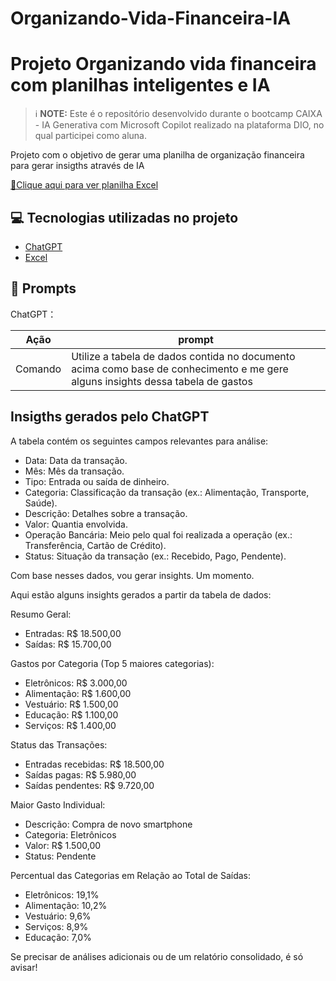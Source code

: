 # Organizando-Vida-Financeira-IA

</p>

# Projeto Organizando vida financeira com planilhas inteligentes e IA


 > ℹ️ **NOTE:** Este é o repositório desenvolvido durante o bootcamp CAIXA - IA Generativa com Microsoft Copilot realizado na plataforma DIO, no qual participei como aluna.

Projeto com o objetivo de gerar uma planilha de organização financeira para gerar insigths através de IA

<a href="https://github.com/Natalia-SCA/Organizando-Vida-Financeira-IA/blob/main/Planilha_Organizando_Vida_Financeira.xlsx"> 📕Clique aqui para ver planilha Excel </a>

## 💻 Tecnologias utilizadas no projeto

- [ChatGPT](https://chat.openai.com/) 
- [Excel](https://www.microsoft.com/en/microsoft-365/excel)

## 🧠 Prompts


ChatGPT：

|   Ação   | prompt                                                                                                                                                                                                                                                                         |
| :------: | ------------------------------------------------------------------------------------------------------------------------------------------------------------------------------------------------------------------------------------------------------------------------------ |
|  Comando  | Utilize a tabela de dados contida no documento acima como base de conhecimento e me gere alguns insights dessa tabela de gastos                                            |

## Insigths gerados pelo ChatGPT
 
A tabela contém os seguintes campos relevantes para análise:

* Data: Data da transação.
* Mês: Mês da transação.
* Tipo: Entrada ou saída de dinheiro.
* Categoria: Classificação da transação (ex.: Alimentação, Transporte, Saúde).
* Descrição: Detalhes sobre a transação.
* Valor: Quantia envolvida.
* Operação Bancária: Meio pelo qual foi realizada a operação (ex.: Transferência, Cartão de Crédito).
* Status: Situação da transação (ex.: Recebido, Pago, Pendente).

Com base nesses dados, vou gerar insights. Um momento. ​​

Aqui estão alguns insights gerados a partir da tabela de dados:

Resumo Geral:

* Entradas: R$ 18.500,00
* Saídas: R$ 15.700,00

Gastos por Categoria (Top 5 maiores categorias):
* Eletrônicos: R$ 3.000,00
* Alimentação: R$ 1.600,00
* Vestuário: R$ 1.500,00
* Educação: R$ 1.100,00
* Serviços: R$ 1.400,00

Status das Transações:
* Entradas recebidas: R$ 18.500,00
* Saídas pagas: R$ 5.980,00
* Saídas pendentes: R$ 9.720,00

Maior Gasto Individual:
* Descrição: Compra de novo smartphone
* Categoria: Eletrônicos
* Valor: R$ 1.500,00
* Status: Pendente

Percentual das Categorias em Relação ao Total de Saídas:
* Eletrônicos: 19,1%
* Alimentação: 10,2%
* Vestuário: 9,6%
* Serviços: 8,9%
* Educação: 7,0%

Se precisar de análises adicionais ou de um relatório consolidado, é só avisar! ​​









